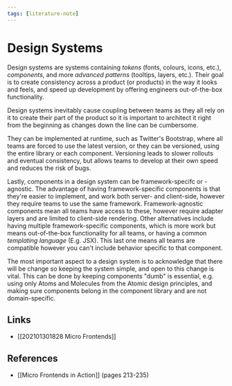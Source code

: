 ```yaml
---
tags: [literature-note]
---
```


# Design Systems

Design systems are systems containing *tokens* (fonts, colours, icons, etc.), *components*, and more *advanced patterns* (tooltips, layers, etc.). Their goal is to create consistency across a product (or products) in the way it looks and feels, and speed up development by offering engineers out-of-the-box functionality.

Design systems inevitably cause coupling between teams as they all rely on it to create their part of the product so it is important to architect it right from the beginning as changes down the line can be cumbersome.

They can be implemented at runtime, such as Twitter's Bootstrap, where all teams are forced to use the latest version, or they can be versioned, using the entire library or each component. Versioning leads to slower rollouts and eventual consistency, but allows teams to develop at their own speed and reduces the risk of bugs.

Lastly, components in a design system can be framework-specifc or -agnostic.  The advantage of having framework-specific components is that they're easier to implement, and work both server- and client-side, however they require teams to use the same framework. Framework-agnostic components mean all teams have access to these, however require adapter layers and are limited to client-side rendering. Other alternatives include having multiple framework-specific components, which is more work but means out-of-the-box functionality for all teams, or having a common *templating language* (E.g. JSX). This last one means all teams are compatible however you can't include behavior specific to that component.

The most important aspect to a design system is to acknowledge that there will be change so keeping the system simple, and open to this change is vital. This can be done by keeping components "dumb" is essential, e.g. using only Atoms and Molecules from the Atomic design principles, and making sure components belong in the component library and are not domain-specific.

## Links
- [[202101301828 Micro Frontends]]

## References
- [[Micro Frontends in Action]] (pages 213-235)